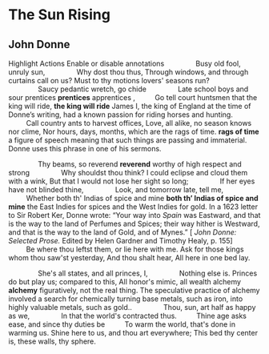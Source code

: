 # The Sun Rising
## John Donne
Highlight Actions Enable or disable annotations
               Busy old fool, unruly sun,
               Why dost thou thus,
Through windows, and through curtains call on us?
Must to thy motions lovers' seasons run?
               Saucy pedantic wretch, go chide
               Late school boys and sour prentices **prentices** apprentices ,
         Go tell court huntsmen that the king will ride, **the king will
ride** James I, the king of England at the time of Donne’s writing, had a
known passion for riding horses and hunting.
         Call country ants to harvest offices,
Love, all alike, no season knows nor clime,
Nor hours, days, months, which are the  rags of time. **rags of time** a
figure of speech meaning that such things are passing and immaterial. Donne
uses this phrase in one of his sermons.

               Thy beams, so  reverend **reverend** worthy of high respect and
strong
               Why shouldst thou think?
I could eclipse and cloud them with a wink,
But that I would not lose her sight so long;
               If her eyes have not blinded thine,
               Look, and tomorrow late, tell me,
         Whether  both th' Indias of spice and mine **both th’ Indias of spice
and mine** the East Indies for spices and the West Indies for gold. In a 1623
letter to Sir Robert Ker, Donne wrote: “Your way into _Spain_ was Eastward,
and that is the way to the land of Perfumes and Spices; their way hither is
Westward, and that is the way to the land of Gold, and of Mynes.” [ _John
Donne: Selected Prose._ Edited by Helen Gardner and Timothy Healy, p. 155]
         Be where thou leftst them, or lie here with me.
Ask for those kings whom thou saw'st yesterday,
And thou shalt hear, All here in one bed lay.

               She's all states, and all princes, I,
               Nothing else is.
Princes do but play us; compared to this,
All honor's mimic, all wealth  alchemy **alchemy** figuratively, not the real
thing. The speculative practice of alchemy involved a search for chemically
turning base metals, such as iron, into highly valuable metals, such as gold..
               Thou, sun, art half as happy as we,
               In that the world's contracted thus.
         Thine age asks ease, and since thy duties be
         To warm the world, that's done in warming us.
Shine here to us, and thou art everywhere;
This bed thy center is, these walls, thy sphere.